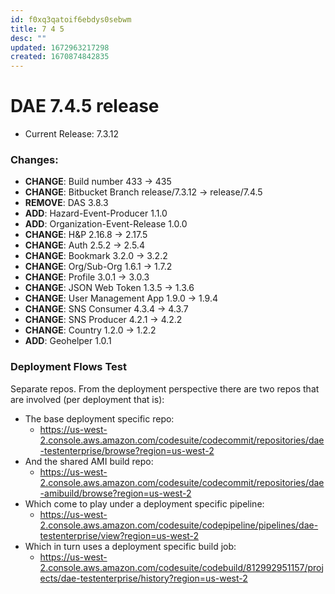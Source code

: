 ```yaml
---
id: f0xq3qatoif6ebdys0sebwm
title: 7 4 5
desc: ""
updated: 1672963217298
created: 1670874842835
---
```


# **DAE 7.4.5 release**

- Current Release: 7.3.12

### **Changes:**

- **CHANGE**: Build number 433 -> 435
- **CHANGE**: Bitbucket Branch release/7.3.12 -> release/7.4.5
- **REMOVE**: DAS 3.8.3
- **ADD**: Hazard-Event-Producer 1.1.0
- **ADD**: Organization-Event-Release 1.0.0
- **CHANGE**: H&P 2.16.8 -> 2.17.5
- **CHANGE**: Auth 2.5.2 -> 2.5.4
- **CHANGE**: Bookmark 3.2.0 -> 3.2.2
- **CHANGE**: Org/Sub-Org 1.6.1 -> 1.7.2
- **CHANGE**: Profile 3.0.1 -> 3.0.3
- **CHANGE**: JSON Web Token 1.3.5 -> 1.3.6
- **CHANGE**: User Management App 1.9.0 -> 1.9.4
- **CHANGE**: SNS Consumer 4.3.4 -> 4.3.7
- **CHANGE**: SNS Producer 4.2.1 -> 4.2.2
- **CHANGE**: Country 1.2.0 -> 1.2.2
- **ADD**: Geohelper 1.0.1

### Deployment Flows Test

Separate repos. From the deployment perspective there are two repos that are involved (per deployment that is):

- The base deployment specific repo:
  - https://us-west-2.console.aws.amazon.com/codesuite/codecommit/repositories/dae-testenterprise/browse?region=us-west-2
- And the shared AMI build repo:
  - https://us-west-2.console.aws.amazon.com/codesuite/codecommit/repositories/dae-amibuild/browse?region=us-west-2
- Which come to play under a deployment specific pipeline:
  - https://us-west-2.console.aws.amazon.com/codesuite/codepipeline/pipelines/dae-testenterprise/view?region=us-west-2
- Which in turn uses a deployment specific build job:
  - https://us-west-2.console.aws.amazon.com/codesuite/codebuild/812992951157/projects/dae-testenterprise/history?region=us-west-2
